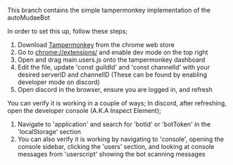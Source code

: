 This branch contains the simple tampermonkey implementation of the autoMudaeBot

In order to set this up, follow these steps;
1. Download [Tampermonkey](https://chromewebstore.google.com/detail/tampermonkey/dhdgffkkebhmkfjojejmpbldmpobfkfo) from the chrome web store
2. Go to [chrome://extensions/](chrome://extensions/) and enable dev mode on the top right
3. Open and drag main.users.js onto the tampermonkey dashboard
4. Edit the file, update 'const guildId' and 'const channelId' with your desired serverID and channelID (These can be found by enabling developer mode on discord)
5. Open discord in the browser, ensure you are logged in, and refresh

You can verify it is working in a couple of ways;
In discord, after refreshing, open the developer console (A.K.A Inspect Element);
1. Navigate to 'application' and search for 'botId' or 'botToken' in the 'localStorage' section
2. You can also verify it is working by navigating to 'console', opening the console sidebar, clicking the 'users' section, and looking at console messages from 'userscript' showing the bot scanning messages

